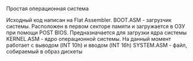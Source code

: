 Простая операционная система

Исходный код написан на Flat Assembler.
BOOT.ASM - загрузчик системы. Расположен в первом секторе памяти и загружается в ОЗУ при помощи POST BIOS. Предназначается для загрузки ядра системы
KERNEL.ASM - ядро операционной системы. На данный момент работает с выводом (INT 10h) и вводом (INT 16h)
SYSTEM.ASM - файл, собираемый в образ дискеты
